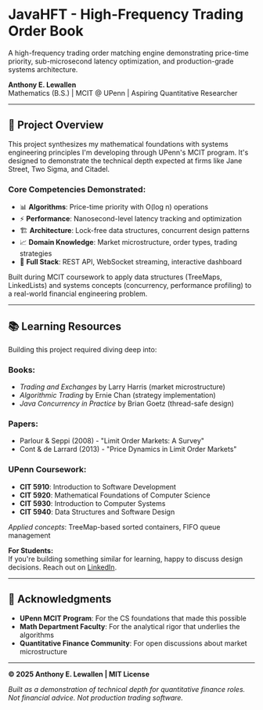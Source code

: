 # JavaHFT - High-Frequency Trading Order Book

A high-frequency trading order matching engine demonstrating price-time priority, 
sub-microsecond latency optimization, and production-grade systems architecture.

**Anthony E. Lewallen**  
Mathematics (B.S.) | MCIT @ UPenn | Aspiring Quantitative Researcher

---

## 🚀 Project Overview

This project synthesizes my mathematical foundations with systems engineering 
principles I'm developing through UPenn's MCIT program. It's designed to 
demonstrate the technical depth expected at firms like Jane Street, Two Sigma, 
and Citadel.

### Core Competencies Demonstrated:

- 📊 **Algorithms**: Price-time priority with O(log n) operations
- ⚡ **Performance**: Nanosecond-level latency tracking and optimization
- 🏗️ **Architecture**: Lock-free data structures, concurrent design patterns
- 📈 **Domain Knowledge**: Market microstructure, order types, trading strategies
- 🔧 **Full Stack**: REST API, WebSocket streaming, interactive dashboard

Built during MCIT coursework to apply data structures (TreeMaps, LinkedLists) 
and systems concepts (concurrency, performance profiling) to a real-world 
financial engineering problem.

---

## 📚 Learning Resources

Building this project required diving deep into:

### Books:
- *Trading and Exchanges* by Larry Harris (market microstructure)
- *Algorithmic Trading* by Ernie Chan (strategy implementation)
- *Java Concurrency in Practice* by Brian Goetz (thread-safe design)

### Papers:
- Parlour & Seppi (2008) - "Limit Order Markets: A Survey"
- Cont & de Larrard (2013) - "Price Dynamics in Limit Order Markets"

### UPenn Coursework:
- **CIT 5910**: Introduction to Software Development
- **CIT 5920**: Mathematical Foundations of Computer Science
- **CIT 5930**: Introduction to Computer Systems
- **CIT 5940**: Data Structures and Software Design

*Applied concepts*: TreeMap-based sorted containers, FIFO queue management

**For Students:**  
If you're building something similar for learning, happy to discuss design 
decisions. Reach out on [LinkedIn](your-linkedin-url).

---

## 🙏 Acknowledgments

- **UPenn MCIT Program**: For the CS foundations that made this possible
- **Math Department Faculty**: For the analytical rigor that underlies the algorithms
- **Quantitative Finance Community**: For open discussions about market microstructure

---

**© 2025 Anthony E. Lewallen | MIT License**

*Built as a demonstration of technical depth for quantitative finance roles. 
Not financial advice. Not production trading software.*
